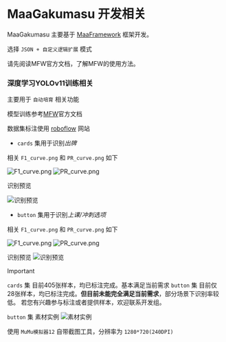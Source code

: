 # MaaGakumasu 开发相关


MaaGakumasu 主要基于 [MaaFramework](https://github.com/MaaXYZ/MaaFramework) 框架开发。

选择 `JSON + 自定义逻辑扩展` 模式

请先阅读MFW官方文档，了解MFW的使用方法。


### 深度学习YOLOv11训练相关

主要用于 `自动培育` 相关功能

模型训练参考[MFW](https://github.com/MaaXYZ/MaaNeuralNetworkCookbook/tree/main/NeuralNetworkDetect)官方文档

数据集标注使用 [roboflow](https://app.roboflow.com/gakumasu) 网站

- `cards` 集用于识别*出牌*

相关 `F1_curve.png` 和 `PR_curve.png` 如下

![F1_curve.png](../img/cards_F1_curve.png)
![PR_curve.png](../img/cards_PR_curve.png)

识别预览

![识别预览](../img/cards_val_batch1_pred.jpg)

- `button` 集用于识别*上课/冲刺选项*

相关 `F1_curve.png` 和 `PR_curve.png` 如下

![F1_curve.png](../img/button_F1_curve.png)
![PR_curve.png](../img/button_PR_curve.png)

识别预览
![识别预览](../img/button_val_batch0_pred.jpg)

> [!IMPORTANT]
> `cards` 集 目前405张样本，均已标注完成。基本满足当前需求
> `button` 集 目前仅28张样本，均已标注完成。**但目前未能完全满足当前需求**，部分场景下识别率较低。
> 若您有兴趣参与标注或者提供样本，欢迎联系开发组。

`button` 集 素材实例
![素材实例](../img/button_example.png)

使用 `MuMu模拟器12` 自带截图工具，分辨率为 `1280*720(240DPI)`